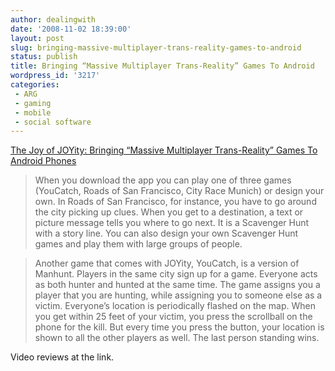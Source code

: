 ```yaml
---
author: dealingwith
date: '2008-11-02 18:39:00'
layout: post
slug: bringing-massive-multiplayer-trans-reality-games-to-android
status: publish
title: Bringing “Massive Multiplayer Trans-Reality” Games To Android
wordpress_id: '3217'
categories:
 - ARG
 - gaming
 - mobile
 - social software
---
```


[The Joy of JOYity: Bringing “Massive Multiplayer Trans-Reality” Games To
Android Phones][1]

> When you download the app you can play one of three games (YouCatch, Roads of San Francisco, City Race Munich) or design your own. In Roads of San Francisco, for instance, you have to go around the city picking up clues. When you get to a destination, a text or picture message tells you where to go next. It is a Scavenger Hunt with a story line. You can also design your own Scavenger Hunt games and play them with large groups of people.

> Another game that comes with JOYity, YouCatch, is a version of Manhunt. Players in the same city sign up for a game. Everyone acts as both hunter and hunted at the same time. The game assigns you a player that you are hunting, while assigning you to someone else as a victim. Everyone’s location is periodically flashed on the map. When you get within 25 feet of your victim, you press the scrollball on the phone for the kill. But every time you press the button, your location is shown to all the other players as well. The last person standing wins.

Video reviews at the link.

   [1]: http://www.techcrunch.com/2008/10/27/the-joy-of-joyity-bringing-massive-multiplayer-trans-reality-games-to-android-phones/

